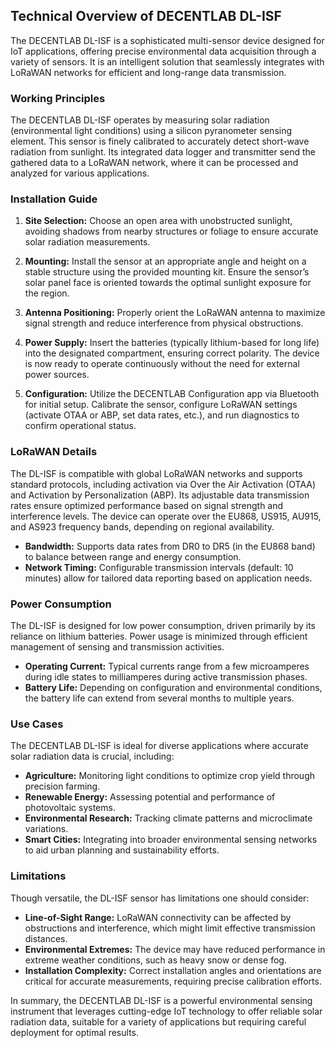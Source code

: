 ## Technical Overview of DECENTLAB DL-ISF

The DECENTLAB DL-ISF is a sophisticated multi-sensor device designed for IoT applications, offering precise environmental data acquisition through a variety of sensors. It is an intelligent solution that seamlessly integrates with LoRaWAN networks for efficient and long-range data transmission.

### Working Principles

The DECENTLAB DL-ISF operates by measuring solar radiation (environmental light conditions) using a silicon pyranometer sensing element. This sensor is finely calibrated to accurately detect short-wave radiation from sunlight. Its integrated data logger and transmitter send the gathered data to a LoRaWAN network, where it can be processed and analyzed for various applications.

### Installation Guide

1. **Site Selection:** Choose an open area with unobstructed sunlight, avoiding shadows from nearby structures or foliage to ensure accurate solar radiation measurements.
   
2. **Mounting:** Install the sensor at an appropriate angle and height on a stable structure using the provided mounting kit. Ensure the sensor’s solar panel face is oriented towards the optimal sunlight exposure for the region.

3. **Antenna Positioning:** Properly orient the LoRaWAN antenna to maximize signal strength and reduce interference from physical obstructions.

4. **Power Supply:** Insert the batteries (typically lithium-based for long life) into the designated compartment, ensuring correct polarity. The device is now ready to operate continuously without the need for external power sources.

5. **Configuration:** Utilize the DECENTLAB Configuration app via Bluetooth for initial setup. Calibrate the sensor, configure LoRaWAN settings (activate OTAA or ABP, set data rates, etc.), and run diagnostics to confirm operational status.

### LoRaWAN Details

The DL-ISF is compatible with global LoRaWAN networks and supports standard protocols, including activation via Over the Air Activation (OTAA) and Activation by Personalization (ABP). Its adjustable data transmission rates ensure optimized performance based on signal strength and interference levels. The device can operate over the EU868, US915, AU915, and AS923 frequency bands, depending on regional availability.

- **Bandwidth:** Supports data rates from DR0 to DR5 (in the EU868 band) to balance between range and energy consumption.
- **Network Timing:** Configurable transmission intervals (default: 10 minutes) allow for tailored data reporting based on application needs.

### Power Consumption

The DL-ISF is designed for low power consumption, driven primarily by its reliance on lithium batteries. Power usage is minimized through efficient management of sensing and transmission activities.

- **Operating Current:** Typical currents range from a few microamperes during idle states to milliamperes during active transmission phases.
- **Battery Life:** Depending on configuration and environmental conditions, the battery life can extend from several months to multiple years.

### Use Cases

The DECENTLAB DL-ISF is ideal for diverse applications where accurate solar radiation data is crucial, including:

- **Agriculture:** Monitoring light conditions to optimize crop yield through precision farming.
- **Renewable Energy:** Assessing potential and performance of photovoltaic systems.
- **Environmental Research:** Tracking climate patterns and microclimate variations.
- **Smart Cities:** Integrating into broader environmental sensing networks to aid urban planning and sustainability efforts.

### Limitations

Though versatile, the DL-ISF sensor has limitations one should consider:

- **Line-of-Sight Range:** LoRaWAN connectivity can be affected by obstructions and interference, which might limit effective transmission distances.
- **Environmental Extremes:** The device may have reduced performance in extreme weather conditions, such as heavy snow or dense fog.
- **Installation Complexity:** Correct installation angles and orientations are critical for accurate measurements, requiring precise calibration efforts.

In summary, the DECENTLAB DL-ISF is a powerful environmental sensing instrument that leverages cutting-edge IoT technology to offer reliable solar radiation data, suitable for a variety of applications but requiring careful deployment for optimal results.